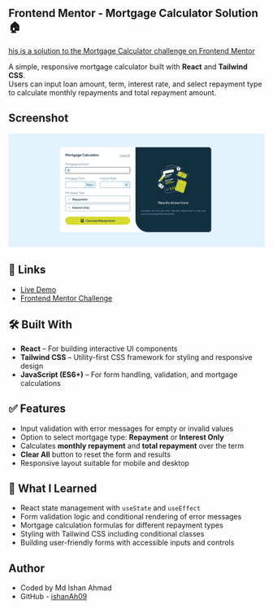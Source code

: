 ## Frontend Mentor - Mortgage Calculator Solution 🏠

[his is a solution to the Mortgage Calculator challenge on Frontend Mentor](https://www.frontendmentor.io/challenges/mortgage-repayment-calculator-Galx1LXK73)

A simple, responsive mortgage calculator built with **React** and **Tailwind CSS**.  
Users can input loan amount, term, interest rate, and select repayment type to calculate monthly repayments and total repayment amount.

## Screenshot

![Mortgage repayment calculator](./screenshot.png)

## 🔗 Links

- [Live Demo](https://mortgagecalculator-psi.vercel.app/)
- [Frontend Mentor Challenge](https://www.frontendmentor.io/challenges/mortgage-repayment-calculator-Galx1LXK73)

## 🛠️ Built With

- **React** – For building interactive UI components
- **Tailwind CSS** – Utility-first CSS framework for styling and responsive design
- **JavaScript (ES6+)** – For form handling, validation, and mortgage calculations

## ✅ Features

- Input validation with error messages for empty or invalid values
- Option to select mortgage type: **Repayment** or **Interest Only**
- Calculates **monthly repayment** and **total repayment** over the term
- **Clear All** button to reset the form and results
- Responsive layout suitable for mobile and desktop

## 🧠 What I Learned

- React state management with `useState` and `useEffect`
- Form validation logic and conditional rendering of error messages
- Mortgage calculation formulas for different repayment types
- Styling with Tailwind CSS including conditional classes
- Building user-friendly forms with accessible inputs and controls

## Author

- Coded by Md Ishan Ahmad
- GitHub - [ishanAh09](https://github.com/ishanah09)

